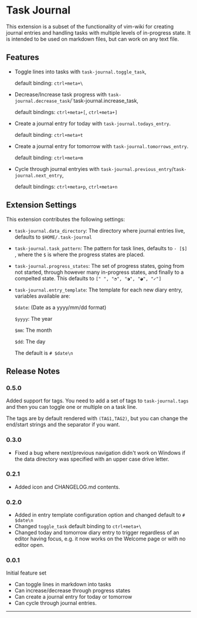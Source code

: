 # Task Journal

This extension is a subset of the functionality of vim-wiki for creating journal entries and handling tasks with multiple levels of in-progress state.  It is intended to be used on markdown files, but can work on any text file.

## Features

- Toggle lines into tasks with `task-journal.toggle_task`, 
    
    default binding: `ctrl+meta+\`

- Decrease/Increase task progress with `task-journal.decrease_task`/`task-journal.increase_task, 
    
    default bindings: `ctrl+meta+[`, `ctrl+meta+]`

- Create a journal entry for today with `task-journal.todays_entry`. 
    
    default binding: `ctrl+meta+t`

- Create a journal entry for tomorrow with `task-journal.tomorrows_entry`. 
    
    default binding: `ctrl+meta+m`

- Cycle through journal entryies with `task-journal.previous_entry`/`task-journal.next_entry`, 
    
    default bindings: `ctrl+meta+p`, `ctrl+meta+n`


## Extension Settings

This extension contributes the following settings:

* `task-journal.data_directory`: The directory where journal entries live, defaults to `$HOME/.task-journal`
* `task-journal.task_pattern`: The pattern for task lines, defaults to `- [$] `, where the `$` is where the progress states are placed.
* `task-journal.progress_states`: The set of progress states, going from not started, through however many in-progress states, and finally to a compelted state.  This defaults to `[" ", "◔", "◑", "◕", "✓"]`
* `task-journal.entry_template`: The template for each new diary entry, variables available are: 
    
    `$date`: (Date as a yyyy/mm/dd format)
    
    `$yyyy`: The year
    
    `$mm`: The month
    
    `$dd`: The day
    
    The default is `# $date\n`

## Release Notes

### 0.5.0

Added support for tags.  You need to add a set of tags to `task-journal.tags` and then you can toggle one or multiple on a task line.

The tags are by default rendered with `(TAG1,TAG2)`, but you can change the end/start strings and the separator if you want.

### 0.3.0

- Fixed a bug where next/previous navigation didn't work on Windows if the data directory was specified with an upper case drive letter.

### 0.2.1

- Added icon and CHANGELOG.md contents.

### 0.2.0

- Added in entry template configuration option and changed default to `# $date\n`
- Changed `toggle_task` default binding to `ctrl+meta+\`
- Changed today and tomorrow diary entry to trigger regardless of an editor having focus, e.g. it now works on the Welcome page or with no editor open.

### 0.0.1

Initial feature set
- Can toggle lines in markdown into tasks
- Can increase/decrease through progress states
- Can create a journal entry for today or tomorrow
- Can cycle through journal entries.

---

